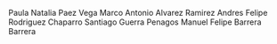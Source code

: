 Paula Natalia Paez Vega
Marco Antonio Alvarez Ramirez
Andres Felipe Rodriguez Chaparro
Santiago Guerra Penagos
Manuel Felipe Barrera Barrera

